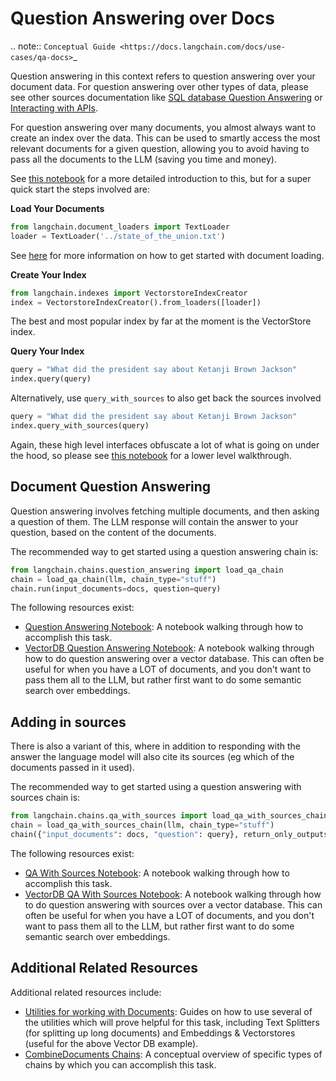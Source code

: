 # Question Answering over Docs

.. note::
   `Conceptual Guide <https://docs.langchain.com/docs/use-cases/qa-docs>`_


Question answering in this context refers to question answering over your document data. 
For question answering over other types of data, please see other sources documentation like [SQL database Question Answering](./tabular.md) or [Interacting with APIs](./apis.md).

For question answering over many documents, you almost always want to create an index over the data.
This can be used to smartly access the most relevant documents for a given question, allowing you to avoid having to pass all the documents to the LLM (saving you time and money).

See [this notebook](../modules/indexes/getting_started.ipynb) for a more detailed introduction to this, but for a super quick start the steps involved are:

**Load Your Documents**
```python
from langchain.document_loaders import TextLoader
loader = TextLoader('../state_of_the_union.txt')
```
See [here](../modules/document_loaders/how_to_guides.rst) for more information on how to get started with document loading.

**Create Your Index**
```python
from langchain.indexes import VectorstoreIndexCreator
index = VectorstoreIndexCreator().from_loaders([loader])
```
The best and most popular index by far at the moment is the VectorStore index.

**Query Your Index**
```python
query = "What did the president say about Ketanji Brown Jackson"
index.query(query)
```
Alternatively, use `query_with_sources` to also get back the sources involved
```python
query = "What did the president say about Ketanji Brown Jackson"
index.query_with_sources(query)
```
Again, these high level interfaces obfuscate a lot of what is going on under the hood, so please see [this notebook](../modules/indexes/getting_started.ipynb) for a lower level walkthrough.

## Document Question Answering

Question answering involves fetching multiple documents, and then asking a question of them.
The LLM response will contain the answer to your question, based on the content of the documents.

The recommended way to get started using a question answering chain is:

```python
from langchain.chains.question_answering import load_qa_chain
chain = load_qa_chain(llm, chain_type="stuff")
chain.run(input_documents=docs, question=query)
```

The following resources exist:
- [Question Answering Notebook](/modules/indexes/chain_examples/question_answering.ipynb): A notebook walking through how to accomplish this task.
- [VectorDB Question Answering Notebook](/modules/indexes/chain_examples/vector_db_qa.ipynb): A notebook walking through how to do question answering over a vector database. This can often be useful for when you have a LOT of documents, and you don't want to pass them all to the LLM, but rather first want to do some semantic search over embeddings.

## Adding in sources

There is also a variant of this, where in addition to responding with the answer the language model will also cite its sources (eg which of the documents passed in it used).

The recommended way to get started using a question answering with sources chain is:

```python
from langchain.chains.qa_with_sources import load_qa_with_sources_chain
chain = load_qa_with_sources_chain(llm, chain_type="stuff")
chain({"input_documents": docs, "question": query}, return_only_outputs=True)
```

The following resources exist:
- [QA With Sources Notebook](/modules/indexes/chain_examples/qa_with_sources.ipynb): A notebook walking through how to accomplish this task.
- [VectorDB QA With Sources Notebook](/modules/indexes/chain_examples/vector_db_qa_with_sources.ipynb): A notebook walking through how to do question answering with sources over a vector database. This can often be useful for when you have a LOT of documents, and you don't want to pass them all to the LLM, but rather first want to do some semantic search over embeddings.

## Additional Related Resources

Additional related resources include:
- [Utilities for working with Documents](/modules/utils/how_to_guides.rst): Guides on how to use several of the utilities which will prove helpful for this task, including Text Splitters (for splitting up long documents) and Embeddings & Vectorstores (useful for the above Vector DB example).
- [CombineDocuments Chains](/modules/indexes/combine_docs.md): A conceptual overview of specific types of chains by which you can accomplish this task.
